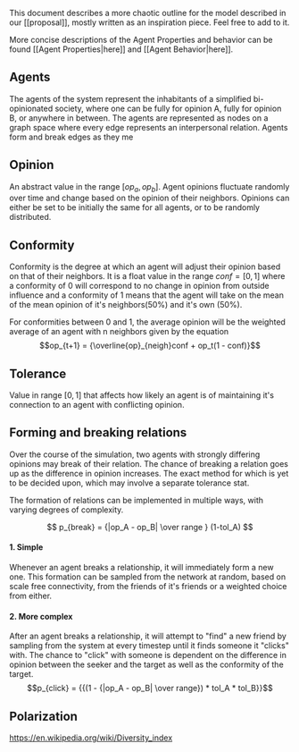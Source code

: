 This document describes a more chaotic outline for the model described in our [[proposal]], mostly written as an inspiration piece. Feel free to add to it.

More concise descriptions of the Agent Properties and behavior can be found [[Agent Properties|here]] and [[Agent Behavior|here]].
## Agents
The agents of the system represent the inhabitants of a simplified bi-opinionated society, where one can be fully for opinion A, fully for opinion B, or anywhere in between. The agents are represented as nodes on a graph space where every edge represents an interpersonal relation. Agents form and break edges as they me

## Opinion
An abstract value in the range $[op_{a},op_{b}]$. Agent opinions fluctuate randomly over time and change based on the opinion of their neighbors. Opinions can either be set to be initially the same for all agents, or to be randomly distributed.

## Conformity
Conformity is the degree at which an agent will adjust their opinion based on that of their neighbors.  It is a float value in the range $conf = [0,1]$ where a conformity of 0 will correspond to no change in opinion from outside influence and a conformity of 1 means that the agent will take on the mean of the mean opinion of it's neighbors(50%) and it's own (50%).

For conformities between 0 and 1, the average opinion will be the weighted average of an agent with n neighbors given by the equation
$$op_{t+1} = {\overline{op}_{neigh}conf + op_t(1 - conf)}$$
## Tolerance
Value in range $[0,1]$ that affects how likely an agent is of maintaining it's connection to an agent with conflicting opinion.

## Forming and breaking relations
Over the course of the simulation, two agents with strongly differing opinions may break of their relation. The chance of breaking a relation goes up as the difference in opinion increases. The exact method for which is yet to be decided upon, which may involve a separate tolerance stat.

The formation of relations can be implemented in multiple ways, with varying degrees of complexity.

$$
p_{break} = {|op_A - op_B| \over range } (1-tol_A)
$$
#### 1. Simple
Whenever an agent breaks a relationship, it will immediately form a new one. This formation can be sampled from the network at random, based on scale free connectivity, from the friends of it's friends or a weighted choice from either.

#### 2. More complex
After an agent breaks a relationship, it will attempt to "find" a new friend by sampling from the system at every timestep until it finds someone it "clicks" with. The chance to "click" with someone is dependent on the difference in opinion between the seeker and the target as well as the conformity of the target. 
$$p_{click} = {{(1 - {|op_A - op_B| \over range}) * tol_A * tol_B}}$$

## Polarization
https://en.wikipedia.org/wiki/Diversity_index


